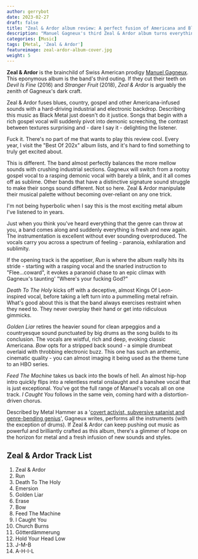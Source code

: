 ```yaml
---
author: gerrybot
date: 2023-02-27
draft: false
title: "Zeal & Ardor album review: A perfect fusion of Americana and Black Metal"
description: "Manuel Gagneux's third Zeal & Ardor album turns everything you knew about metal on its head."
categories: [Music]
tags: [Metal, 'Zeal & Ardor']
featureimage: zeal-ardor-album-cover.jpg
weight: 5
---
```


**Zeal & Ardor** is the brainchild of Swiss American prodigy [Manuel Gagneux](https://www.zealandardor.com/). This eponymous album is the band's third outing. If they cut their teeth on *Devil Is Fine* (2016) and *Stranger Fruit* (2018), *Zeal & Ardor* is arguably the zenith of Gagneux's dark craft.

Zeal & Ardor fuses blues, country, gospel and other Americana-infused sounds with a hard-driving industrial and electronic backdrop. Describing this music as Black Metal just doesn't do it justice. Songs that begin with a rich gospel vocal will suddenly pivot into demonic screeching, the contrast between textures surprising and - dare I say it - delighting the listener.

Fuck it. There's no part of me that wants to play this review cool. Every year, I visit the "Best Of 202x" album lists, and it's hard to find something to truly get excited about. 

This is different. The band almost perfectly balances the more mellow sounds with crushing industrial sections. Gagneux will switch from a rootsy gospel vocal to a rasping demonic vocal with barely a blink, and it all comes off as sublime.  Other bands that have a distinctive signature sound struggle to make their songs sound different. Not so here. Zeal & Ardor manipulate their musical palette without becoming over-reliant on any one trick. 

I'm not being hyperbolic when I say this is the most exciting metal album I've listened to in years. 

Just when you think you've heard everything that the genre can throw at you, a band comes along and suddenly everything is fresh and new again. The instrumentation is excellent without ever sounding overproduced. The vocals carry you across a spectrum of feeling - paranoia, exhilaration and sublimity.

If the opening track is the appetiser, *Run* is where the album really hits its stride - starting with a rasping vocal and the snarled instruction to "Flee...coward", it evokes a paranoid chase to an epic climax with Gagneux's taunting' "Where's your fucking God?" 

*Death To The Holy* kicks off with a deceptive, almost Kings Of Leon-inspired vocal, before taking a left turn into a pummelling metal refrain. What's good about this is that the band always exercises restraint when they need to. They never overplay their hand or get into ridiculous gimmicks.

*Golden Liar* retires the heavier sound for clean arpeggios and a countryesque sound punctuated by big drums as the song builds to its conclusion. The vocals are wistful, rich and deep, evoking classic Americana. *Bow* opts for a stripped back sound - a simple drumbeat overlaid with throbbing electronic buzz. This one has such an anthemic, cinematic quality - you can almost imaging it being used as the theme tune to an HBO series.

*Feed The Machine* takes us back into the bowls of hell. An almost hip-hop intro quickly flips into a relentless metal onslaught and a banshee vocal that is just exceptional. You've got the full range of Manuel's vocals all on one track. *I Caught You* follows in the same vein, coming hard with a distortion-driven chorus. 

Described by Metal Hammer as a '[covert activist, subversive satanist and genre-bending genius](https://www.loudersound.com/features/inside-the-mind-of-zeal-and-ardors-subversive-mastermind-manuel-gagneux)', Gagneux writes, performs all the instruments (with the exception of drums). If Zeal & Ardor can keep pushing out music as powerful and brilliantly crafted as this album, there's a glimmer of hope on the horizon for metal and a fresh infusion of new sounds and styles.



## Zeal & Ardor Track List

1. Zeal & Ardor
2. Run
3. Death To The Holy
4. Emersion
5. Golden Liar
6. Erase
7. Bow
8. Feed The Machine
9. I Caught You
10. Church Burns
11. Götterdämmerung
12. Hold Your Head Low
13. J-M-B
14. A-H-I-L